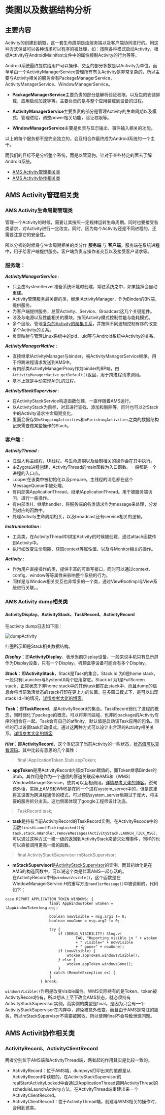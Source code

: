 # 类图以及数据结构分析 #

## 主要内容 ##

Activity的创建到销毁，这一套生命周期是由服务端以及客户端协同进行的。用这种方式保证可以各种请求可以有序的被处理，如：按照各种模式启动Activity，根据Activity在AndroidMainifest文件中的属性控制Activity的行为等等。

Android系统最终提供给用户可以操作、交互的部分多数是以Activity为单位。而单单由一个ActivityManagerService管理所有有关Activity是非常复杂的，所以主要与Activity相关的服务会有PackageManagerService、ActivityManagerService、WindowManagerService。

- **PackageManagerService**主要负责的部分是解析验证权限，以及包的安装卸载，应用启动加速等等。主要负责的是与整个应用装载到设备的过程。

- **ActivityManagerService**主要负责的部分是管理Activity的生命周期以及模式，管理进程，调整power相关功能，验证权限等。

- **WindowManagerService**主要是负责与显示输出、事件输入相关的功能。

以上的每个服务都不是完全独立的，会互相合作最终成为Android系统的一个主干。


而我们的目标不是分析整个系统，而是以管窥豹，针对于某些特定的面去了解Android系统。


- [AMS Activity管理相关类](#ams-activity管理相关类)
- [AMS Activity协作相关类](#ams-activity协作相关类)

## AMS Activity管理相关类 ##

### AMS Activity生命周期管理类 ###

管理一个Activity的时候，需要让其按照一定规律运转生命周期。同时也要接受各类请求，对Activity进行一定改变。同时，因为每个Activity还是不同进程的，还需要注意它的安全性。

所以分析的时候将与生命周期相关的类分作 **服务端** 与 **客户端**。服务端在系统进程中，用于给客户端提供服务。客户端负责与操作者交互以及接受客户请求等。

### 服务端： ###
***ActivityManagerService*** : 

* 只会由SystemServer准备系统环境时创建，常驻系统之中，如果挂掉会自动重建。
* Activity管理服务最关键的类，继承IActivityManager，作为Binder的BN端，提供服务。  
* 为客户端提供服务，总管Activity、Service、Broadcast这几个关键组件。  
* 涉及与电源以及性能相关的模块，按照Activity模式控制性能与能耗模式。
* 多个层级，管理[复杂的Activity的聚集关系](#activitydisplayactivitystacktaskrecordactivityrecord)，并按照不同逻辑控制有序的改变多个Activity的关系。
* 负责映射与管理Linux系统中的pid、uid等与Android系统中Activity的关系。

***ActivityManagerNative*** : 

* 直接继承IActivityManager与binder，被ActivityManagerService继承。用于将跨进程请求发送到AMS中。
* 有内部类ActivityManagerProxy作为binder的BP端，由`ActivityManagerNative.getDefault()`返回，用于跨进程请求调用。
* 基本上就是手动实现AIDL的过程。

***ActivityStackSupervisor*** :

* 在ActivityStackService构造函数创建，一直伴随着AMS运行。
* 以ActivityStack为目标，对其进行查找、添加和删除等，同时也可以对Stack中的Activity请求生命周期变化。
* 里面会保存如`mStoppingActivities`和`mFinishingActivities`之类的数据结构记录需要做某些操作的Stack。


### 客户端： ###

***ActivityThread*** :

* 江湖人称主线程，UI线程。与生命周期以及绘制相关的操作会在其中执行。
* 由Zygote进程创建，ActivityThread的main函数为入口函数。一般都是一个进程的入口点。
* Looper在该类中被初始化以及prepare。主线程的消息都在这个MessageQueue中被处理。
* 有内部类ApplicationThread，继承IApplicationThread。用于被服务端访问，进行一些操作。
* 有内部类H，继承handler，将服务端的各类请求作为message来处理，分发到对应的函数中。
* 处理Activity生命周期相关，以及broadcast还有service相关的逻辑。

***Instrumentation*** :

* 工具类，在ActivityThread中绑定Activity的时候被创建，通过attach函数传到Activity中。
* 执行如改变生命周期、获取context等属性值、以及与Monitor相关的操作。

***Activity*** :

* 作为用户直接操作的类，提供丰富的可重写接口，同时可以通过context、config、window等等属性来影响整个系统的行为。
* 同样是与Window相关交互也非常多的一个类，通过ViewRootImpl与View系统进行关联。。


### AMS Activity dump相关类 ###

#### ActivityDisplay、ActivityStack、TaskRecord、ActivityRecord ####

在activity dump日志如下图：

![dumpActivity](./dumpActivity.PNG)

红圈所示即是Stack相关数据结构。

***Display***：即**ActivityDisplay**，表示当前Display设备。一般来说手机只有显示屏作为Display设备，只有一个Display。机顶盒等设备可能会有多个Display。

***Stack***：即**ActivityStack**，Stack是Task的集合。Stack id 为0是home stack，一般只有Launcher与SystemUI两个应用常驻。Stack id 为1是FullScreen stack，正常状态下非home stack中的其他task都在此stack中，而且dump的信息会将当前激活状态的stack打印在更上方的位置。在多窗口模式下，是可以出现stack id>1的情况，[详情参考大佬的博客](http://blog.csdn.net/niohandsome/article/details/53354867)。

***Task***：即**TaskRecord**，是ActivityRecord的集合。TaskRecord弱化了进程的概念，同时弱化了package的概念，可以将非同进程、也非同package的Activity有序的组合在一起。Task会有自己的affinity，默认值是启动该Task应用的包名。同样的可以设置task启动模式。通过这两种方式可以设计出合理的Activity相关关系。[详情参考大佬的博客](http://blog.csdn.net/yyyysjhappy/article/details/20127615)


***Hist***：即**ActivityRecord**，这个类记录了当前Activity的一些状态，[状态值可以查看源码](http://androidxref.com/7.1.1_r6/xref/frameworks/base/services/core/java/com/android/server/am/ActivityRecord.java)。其中比较有意思的几个属性：

>final IApplicationToken.Stub appToken;  



- **appToken**是用ActivityRecord内部类Token赋值的，而Token继承Binder的Stub。其作用是作为一个通信的管道关联起来AMS和（WMS）WindowManagerService，使其可以互相调用。[详情参考大佬的博客](http://blog.csdn.net/guoqifa29/article/details/46819377)。说句题外话，实际上AMS和WMS是在同一个进程system_server中的，但是这里将其设置为跨进程通信的模式，可以预防system_server后期过于庞大，将主要的服务拆分出去。这也侧面体现了google工程师设计功底。

>TaskRecord task;   



- **task**是持有当前ActivityRecord的TaskRecord实例，在ActivityRecode中的函数`finishLaunchTickingLocked()`有
`task.stack.mHandler.removeMessages(ActivityStack.LAUNCH_TICK_MSG);`
可以通过这种方式一级一级的返回到ActivityStack来请求处理事件，同样的也可以直接调用更高一级的函数。

>final ActivityStackSupervisor mStackSupervisor;  



- **mStackSupervisor**是[ActivityStackSupervisor]()的实例，而其初始化是在AMS的构造函数中，可以说这个类是伴着AMS一起存活的。  
在ActivityRecord中有`windowsVisible()`，这个函数是在WindowManagerService.H的重写方法`handlerMessage()`中被调用的，代码如下： 

```
case REPORT_APPLICATION_TOKEN_WINDOWS: {
                    final AppWindowToken wtoken = (AppWindowToken)msg.obj;

                    boolean nowVisible = msg.arg1 != 0;
                    boolean nowGone = msg.arg2 != 0;

                    try {
                        if (DEBUG_VISIBILITY) Slog.v(
                                TAG, "Reporting visible in " + wtoken
                                + " visible=" + nowVisible
                                + " gone=" + nowGone);
                        if (nowVisible) {
                            wtoken.appToken.windowsVisible();
                        } else {
                            wtoken.appToken.windowsGone();
                        }
                    } catch (RemoteException ex) {
                    }
                } break;
```

`windowsVisible()`作用是改变visible属性。WMS实际持有的是Token，token被ActivityRecord持有，所以想从上至下改变AMS状态，就必须持有ActivityStackSupervisor实例。而实例的类型是final，是因为只会有一个ActivityStackSupervisor在内存中，避免被意外改变。而且由于AMS是常驻的服务，所以mStackSupervisor不需要被回收，所以使用final不会导致泄漏问题。



## AMS Activit协作相关类 ##

### ActivityRecord、ActivityClientRecord ###

两者分别位于AMS端和ActivityThread端，两者起的作用其实是比较一致的。

* ActivityRecord：位于AMS端，dumpsys打印出来的值都是从ActivityRecord中获取的。在ActivityStackSupervisor的realStartActivityLocked中会通过IApplicationThread调用ActivityThread的scheduleLaunchActivity方法。在ActivityThread端重建出来一个ActivityClientRecord。
* ActivityClientRecord：位于ActivityThread端，创建与WMS相关的操作时，会用到该类。





















